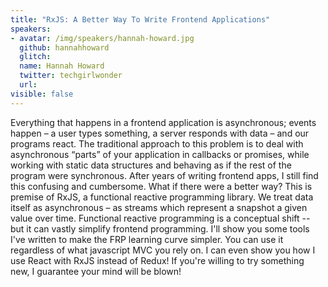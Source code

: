 ```yaml
---
title: "RxJS: A Better Way To Write Frontend Applications"
speakers:
- avatar: /img/speakers/hannah-howard.jpg
  github: hannahhoward
  glitch:
  name: Hannah Howard
  twitter: techgirlwonder
  url:
visible: false
---
```


Everything that happens in a frontend application is asynchronous; events happen – a user types something, a server responds with data – and our programs react. The traditional approach to this problem is to deal with asynchronous “parts” of your application in callbacks or promises, while working with static data structures and behaving as if the rest of the program were synchronous. After years of writing frontend apps, I still find this confusing and cumbersome. What if there were a better way? This is premise of RxJS, a functional reactive programming library. We treat data itself as asynchronous – as streams which represent a snapshot a given value over time. Functional reactive programming is a conceptual shift -- but it can vastly simplify frontend programming. I'll show you some tools I've written to make the FRP learning curve simpler. You can use it regardless of what javascript MVC you rely on. I can even show you how I use React with RxJS instead of Redux! If you're willing to try something new, I guarantee your mind will be blown!
